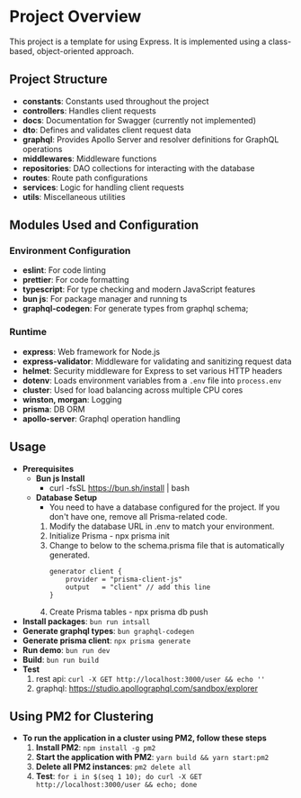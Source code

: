 # Project Overview

This project is a template for using Express. It is implemented using a class-based, object-oriented approach.

## Project Structure

-   **constants**: Constants used throughout the project
-   **controllers**: Handles client requests
-   **docs**: Documentation for Swagger (currently not implemented)
-   **dto**: Defines and validates client request data
-   **graphql**: Provides Apollo Server and resolver definitions for GraphQL operations
-   **middlewares**: Middleware functions
-   **repositories**: DAO collections for interacting with the database
-   **routes**: Route path configurations
-   **services**: Logic for handling client requests
-   **utils**: Miscellaneous utilities

## Modules Used and Configuration

### Environment Configuration

-   **eslint**: For code linting
-   **prettier**: For code formatting
-   **typescript**: For type checking and modern JavaScript features
-   **bun js**: For package manager and running ts
-   **graphql-codegen**: For generate types from graphql schema;

### Runtime

-   **express**: Web framework for Node.js
-   **express-validator**: Middleware for validating and sanitizing request data
-   **helmet**: Security middleware for Express to set various HTTP headers
-   **dotenv**: Loads environment variables from a `.env` file into `process.env`
-   **cluster**: Used for load balancing across multiple CPU cores
-   **winston, morgan**: Logging
-   **prisma**: DB ORM
-   **apollo-server**: Graphql operation handling

## Usage

-   **Prerequisites**
    -   **Bun js Install**
        -   curl -fsSL https://bun.sh/install | bash
    -   **Database Setup**
        -   You need to have a database configured for the project. If you don't have one, remove all Prisma-related code.
        1. Modify the database URL in .env to match your environment.
        2. Initialize Prisma - npx prisma init
        3. Change to below to the schema.prisma file that is automatically generated.
            ```prisma
            generator client {
                provider = "prisma-client-js"
                output   = "client" // add this line
            }
            ```
        4. Create Prisma tables - npx prisma db push
-   **Install packages**: `bun run intsall`
-   **Generate graphql types**: `bun graphql-codegen`
-   **Generate prisma client**: `npx prisma generate`
-   **Run demo**: `bun run dev`
-   **Build**: `bun run build`
-   **Test**
    1. rest api: `curl -X GET http://localhost:3000/user && echo ''`
    2. graphql: https://studio.apollographql.com/sandbox/explorer

## Using PM2 for Clustering

-   **To run the application in a cluster using PM2, follow these steps**
    1. **Install PM2**: `npm install -g pm2`
    2. **Start the application with PM2**: `yarn build && yarn start:pm2`
    3. **Delete all PM2 instances**: `pm2 delete all`
    4. **Test**: `for i in $(seq 1 10); do curl -X GET http://localhost:3000/user && echo; done`
